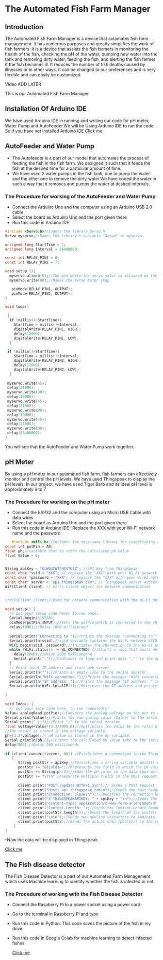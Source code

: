 # The Automated Fish Farm Manager

## Introduction

The Automated Fish Farm Manager is a device that automates fish farm management. It has numerous purposes and greatly simplifies the work of fish farmers. It is a device that assists the fish farmers in monitoring the health of the fish, checking the pH of the water, pumping new water into the tank and removing dirty water, feeding the fish, and alerting the fish farmer if the fish becomes ill. It reduces the number of fish deaths caused by illnesses or in other ways. It can be changed to our preferences and is very flexible and can easily be customized.

Video ADD LATER 

This is our Automated Fish Farm Manager

## Installation Of Arduino IDE

We have used Arduino IDE in running and writing our code for pH meter,  Water Pump and AutoFeeder.We will be Using Arduino IDE to run the code. So if you have not installed Arduino IDE [Click me][IDE]

 [IDE]: <https://support.arduino.cc/hc/en-us/articles/360019833020-Download-and-install-Arduino-IDE>

## AutoFeeder and Water Pump

- The Autofeeder is a part of our model that automates the process of feeding the fish in the fish farm. We designed it such that it feeds the fish at the desired time for a particular amount of time. 
- We have used 2 water pumps in the fish tank, one to pump the water and the other one to remove the dirty water.We have coded the water in such a way that it removes and pumps the water at desired intervals.


### The Procedure for working of the AutoFeeder and Water Pump

- Connect the Arduino Uno and the computer using an Arduino USB 2.0 cable
- Select the board as Arduino Uno and the port given there
- Run this code in Arduino IDE
 
```c
#include <Servo.h>//Inputs the library Servo.h
Servo myservo;//Names the library's variable "Servo" to myservo

unsigned long StartTime = 1;
unsigned long Interval = 86400000;

const int RELAY_PIN1 = 8;
const int RELAY_PIN2 = 7;

void setup (){
  myservo.attach(9);//The pin where the servo motor is attached on the arduino
  myservo.write(90);//Makes the servo motor stop  

   pinMode(RELAY_PIN1, OUTPUT);
   pinMode(RELAY_PIN2, OUTPUT);
}

void loop()

 {
  if (millis()>StartTime){
    StartTime = millis()+Interval;
    digitalWrite(RELAY_PIN1, HIGH);
    delay(12000);
    digitalWrite(RELAY_PIN1, LOW);
  }

 if (millis()>StartTime){
    StartTime = millis()+Interval;
    digitalWrite(RELAY_PIN2, HIGH);
    delay(12000);
    digitalWrite(RELAY_PIN2, LOW);
  }
  
 myservo.write(45);
 delay(21000);
 myservo.write(90);
 delay(10000);
 myservo.write(45);
 delay(21000);
 myservo.write(90);
 delay(10000);
 myservo.write(45);
 delay(21000);
 myservo.write(90);
 delay(86400000);
}
```
You will see that the AutoFeeder and Water Pump work together.

## pH Meter 

By using a pH meter in our automated fish farm, fish farmers can effectively monitor and control the pH levels. We have used Thingspeak to display the pH levels. In our project, we have used Tiger Barb and its ideal pH level is approximately 6 to 7

### The Procedure for working on the pH meter

- Connect the ESP32 and the computer using an Micro USB Cable with data wires
- Select the board as Arduino Uno and the port given there
- Run this code in Arduino IDE
-Replace the XXX with your Wi-Fi network name and the password

```c
   #include <WiFi.h>//Includes the necessary library for establishing a WiFi connection.
const int potPin = A0;
float ph;//variable that to store the calculated pH value
float Value = 0;


String apiKey = "GLWQU7W7CH5XTU4Z"; //API key from ThingSpeak
const char *ssid = "XXX"; // replace the "XXX" with your Wi-Fi network SSID
const char *password = "XXX"; // replace the "XXX" with your Wi-Fi network password
const char* server = "api.thingspeak.com"; // ThingSpeak server address
WiFiClient client; // Wi-Fi client object for network communication

 
//WiFiClient client;//Used for network communication with the Wi-Fi network and the ThingSpeak server.
 
void setup() {
  // put your setup code here, to run once:
  Serial.begin(115200);
  pinMode(potPin,INPUT);//Sets the potPin(which is connected to the pH sensor) as an input pin.
  delay(1000);//Delay 1000 millisecond 
 
  Serial.print("Connecting to ");//Prints the message "Connecting to " to the serial monitor.
  Serial.println(ssid);//ssid variable contains the Wi-Fi network SSID specified in the code.
  WiFi.begin(ssid, password);//Initiates the connection to the Wi-Fi network using the provided SSID and password.
  while (WiFi.status() != WL_CONNECTED) {//Starts a loop that waits until the ESP32 successfully connects to the Wi-Fi network.
    delay(2000);//Delay 2000 millisecond
    Serial.print(".");//Continues to loop and print dots "."" to the serial monitor until the connection is established 
  }
  // Print local IP address and start web server
  Serial.println("");//Prints an empty line to the serial monitor.
  Serial.println("WiFi connected.");//Prints the message "WiFi connected." to the serial moniter
  Serial.println("IP address: ");//Prints the message "IP address: " to the serial moniter
  Serial.println(WiFi.localIP());//Retrieves the IP address and prints it to the serial monitor.
  
}
 
void loop() {
  // put your main code here, to run repeatedly:
Value= analogRead(potPin);//Converts the analog voltage on the pin to a digital value.
Serial.print(Value);//Prints the raw analog value (Value) to the serial monitor.
Serial.print(" | ");//Print "|" to the serial monitor 
float voltage=Value*(3.3/4095.0);//multiplies the Value by the ratio of 3.3 divided by 4095.0
//The result is stored in the voltage variable.
ph=(3.3*voltage);// pH value is stored in the ph variable.
Serial.println(ph-2);//Prints the calculated pH value (ph) to the serial monitor.
delay(500);//Delay 500 milliseonds
 
if (client.connect(server, 80)) //Establishes a connection to the ThingSpeak server.
   {
      String postStr = apiKey;//Initializes a string variable postStr with the value of the API key (apiKey)
      postStr += "&field1=";//Represents the field in which the pH value will be stored on the ThingSpeak platform.
      postStr += String(ph-2);//Adds the pH value to the data that will be sent to ThingSpeak.
      postStr += "\r\n";//Separate multiple fields in the POST request
    
      client.print("POST /update HTTP/1.1\n");// Sends a POST request line to the ThingSpeak server
      client.print("Host: api.thingspeak.com\n");//Sends the host header specifying the ThingSpeak server
      client.print("Connection: close\n");//Specifies the connection header as close
      client.print("X-THINGSPEAKAPIKEY: " + apiKey + "\n");//Sends the ThingSpeak API key as a custom header (X-THINGSPEAKAPIKEY
      client.print("Content-Type: application/x-www-form-urlencoded\n");//Specifies the content type of the request as application/x-www-form-urlencoded
      client.print("Content-Length: ");//Sends the Content-Length header to specify the length of the data being sent.
      client.print(postStr.length());//Sends the length of the postStr data as the value for the Content-Length header.
      client.print("\n\n");//Sends two newline characters to indicate the end of the headers
      client.print(postStr);//Sends the actual data (postStr) in the request body.
    }    
}

```
-Now the data will be displayed in Thingspeak

 [Click me][Thingspeak]
 
  [Thingspeak]: <https://thingspeak.com/channels/2208052>


## The Fish disease detector

The Fish Disease Detector is a part of our Automated Farm Management which uses Machine learning to identify whether the fish is infected or not.

### The Procedure of working with the  Fish Disease Detector 

- Connect the Raspberry Pi to a power socket using a power cord-
- Go to the terminal in Raspberry Pi and type
- Run this code in Python. This code saves the picture of the fish in my drive.
  
  
- Run this code in Google Colab for machine learning to detect infected fishes

  [Click me][Google colab]
  
   [Google colab]: <https://colab.research.google.com/drive/1g0um-qAnciawWCxyagDnQyym5Tt16iOp>
  




